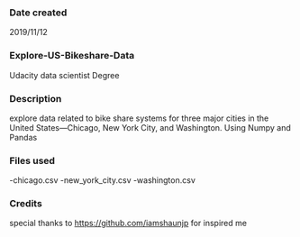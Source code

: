 ### Date created
2019/11/12

### Explore-US-Bikeshare-Data
Udacity data scientist Degree

### Description
explore data related to bike share systems for three major cities in the United States—Chicago, New York City, and Washington. Using Numpy and Pandas

### Files used

-chicago.csv 
-new_york_city.csv
-washington.csv


### Credits
special thanks to https://github.com/iamshaunjp for inspired me 

